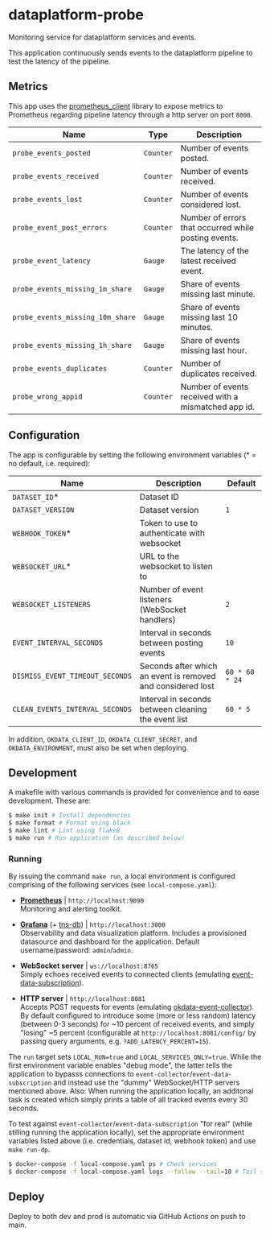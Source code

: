 # dataplatform-probe
Monitoring service for dataplatform services and events.

This application continuously sends events to the dataplatform pipeline to test the latency of the pipeline.

## Metrics
This app uses the [prometheus_client](https://github.com/prometheus/client_python) library to expose
metrics to Prometheus regarding pipeline latency through a http server on port `8000`.

| Name                             | Type      | Description                                          |
|----------------------------------|-----------|------------------------------------------------------|
| `probe_events_posted`            | `Counter` | Number of events posted.                             |
| `probe_events_received`          | `Counter` | Number of events received.                           |
| `probe_events_lost`              | `Counter` | Number of events considered lost.                    |
| `probe_event_post_errors`        | `Counter` | Number of errors that occurred while posting events. |
| `probe_event_latency`            | `Gauge`   | The latency of the latest received event.            |
| `probe_events_missing_1m_share`  | `Gauge`   | Share of events missing last minute.                 |
| `probe_events_missing_10m_share` | `Gauge`   | Share of events missing last 10 minutes.             |
| `probe_events_missing_1h_share`  | `Gauge`   | Share of events missing last hour.                   |
| `probe_events_duplicates`        | `Counter` | Number of duplicates received.                       |
| `probe_wrong_appid`              | `Counter` | Number of events received with a mismatched app id.  |


## Configuration

The app is configurable by setting the following environment variables (* = no default, i.e. required):

| Name                            | Description                                                 | Default        |
|---------------------------------|-------------------------------------------------------------|----------------|
| `DATASET_ID`*                   | Dataset ID                                                  |                |
| `DATASET_VERSION`               | Dataset version                                             | `1`            |
| `WEBHOOK_TOKEN`*                | Token to use to authenticate with websocket                 |                |
| `WEBSOCKET_URL`*                | URL to the websocket to listen to                           |                |
| `WEBSOCKET_LISTENERS`           | Number of event listeners (WebSocket handlers)              | `2`            |
| `EVENT_INTERVAL_SECONDS`        | Interval in seconds between posting events                  | `10`           |
| `DISMISS_EVENT_TIMEOUT_SECONDS` | Seconds after which an event is removed and considered lost | `60 * 60 * 24` |
| `CLEAN_EVENTS_INTERVAL_SECONDS` | Interval in seconds between cleaning the event list         | `60 * 5`       |

In addition, `OKDATA_CLIENT_ID`, `OKDATA_CLIENT_SECRET`, and `OKDATA_ENVIRONMENT`, must also be set when deploying.

## Development

A makefile with various commands is provided for convenience and to ease development. These are:

```sh
$ make init # Install dependencies
$ make format # Format using black
$ make lint # Lint using flake8
$ make run # Run application (as described below)
```

### Running

By issuing the command `make run`, a local environment is configured comprising of the following services (see `local-compose.yaml`):

* [**Prometheus**](https://hub.docker.com/r/prom/prometheus) | `http://localhost:9090` \
  Monitoring and alerting toolkit.

* [**Grafana**](https://hub.docker.com/r/grafana/grafana) (+ [tns-db](https://hub.docker.com/r/grafana/tns-db)) | `http://localhost:3000`  \
  Observability and data visualization platform. Includes a provisioned datasource and dashboard for the application. Default username/password: `admin`/`admin`.

* **WebSocket server** | `ws://localhost:8765` \
  Simply echoes received events to connected clients (emulating [event-data-subscription](https://github.com/oslokommune/event-data-subscription)).

* **HTTP server** | `http://localhost:8081` \
  Accepts POST requests for events (emulating [okdata-event-collector](https://github.com/oslokommune/okdata-event-collector)). By default configured to introduce some (more or less random) latency (between 0-3 seconds) for ~10 percent of received events, and simply "losing" ~5 percent (configurable at `http://localhost:8081/config/` by passing query arguments, e.g. `?ADD_LATENCY_PERCENT=15`).

The `run` target sets `LOCAL_RUN=true` and `LOCAL_SERVICES_ONLY=true`. While the first environment variable enables "debug mode", the latter tells the application to bypasss connections to `event-collector`/`event-data-subscription` and instead use the "dummy" WebSocket/HTTP servers mentioned above. Also: When running the application locally, an additonal task is created which simply prints a table of all tracked events every 30 seconds.

To test against `event-collector`/`event-data-subscription` "for real" (while stilling running the application locally), set the appropriate environment variables listed above (i.e. credentials, dataset id, webhook token) and use `make run-dp`.

```sh
$ docker-compose -f local-compose.yaml ps # Check services
$ docker-compose -f local-compose.yaml logs --follow --tail=10 # Tail service logs
```

## Deploy

Deploy to both dev and prod is automatic via GitHub Actions on push to main.
